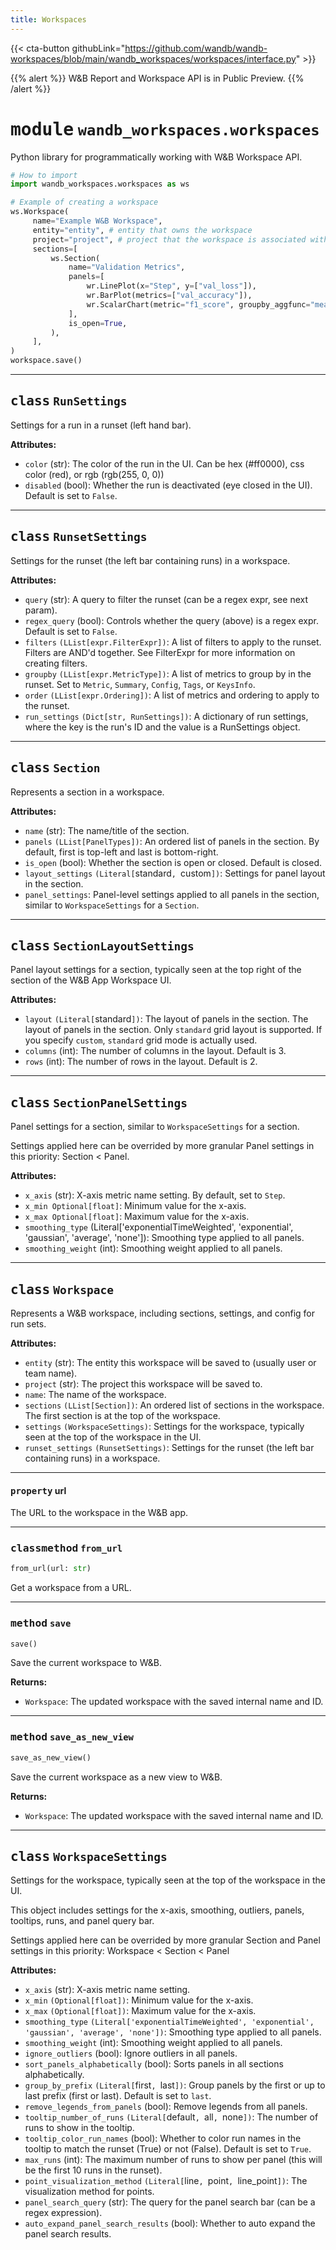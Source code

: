 ```yaml
---
title: Workspaces
---
```

{{< cta-button githubLink="https://github.com/wandb/wandb-workspaces/blob/main/wandb_workspaces/workspaces/interface.py" >}}

<!-- markdownlint-turnedoff -->

{{% alert %}}
W&B Report and Workspace API is in Public Preview.
{{% /alert %}}


# <kbd>module</kbd> `wandb_workspaces.workspaces`
Python library for programmatically working with W&B Workspace API. 

```python
# How to import
import wandb_workspaces.workspaces as ws

# Example of creating a workspace
ws.Workspace(
     name="Example W&B Workspace",
     entity="entity", # entity that owns the workspace
     project="project", # project that the workspace is associated with
     sections=[
         ws.Section(
             name="Validation Metrics",
             panels=[
                 wr.LinePlot(x="Step", y=["val_loss"]),
                 wr.BarPlot(metrics=["val_accuracy"]),
                 wr.ScalarChart(metric="f1_score", groupby_aggfunc="mean"),
             ],
             is_open=True,
         ),
     ],
)
workspace.save()
```

---



## <kbd>class</kbd> `RunSettings`
Settings for a run in a runset (left hand bar). 



**Attributes:**
 
 - `color` (str): The color of the run in the UI. Can be hex (#ff0000), css color (red), or rgb (rgb(255, 0, 0)) 
 - `disabled` (bool): Whether the run is deactivated (eye closed in the UI). Default is set to `False`. 







---



## <kbd>class</kbd> `RunsetSettings`
Settings for the runset (the left bar containing runs) in a workspace. 



**Attributes:**
 
 - `query` (str): A query to filter the runset (can be a regex expr, see next param). 
 - `regex_query` (bool): Controls whether the query (above) is a regex expr. Default is set to `False`. 
 - `filters` `(LList[expr.FilterExpr])`: A list of filters to apply to the runset. Filters are AND'd together. See FilterExpr for more information on creating filters. 
 - `groupby` `(LList[expr.MetricType])`: A list of metrics to group by in the runset. Set to `Metric`, `Summary`, `Config`, `Tags`, or `KeysInfo`. 
 - `order` `(LList[expr.Ordering])`: A list of metrics and ordering to apply to the runset. 
 - `run_settings` `(Dict[str, RunSettings])`: A dictionary of run settings, where the key is the run's ID and the value is a RunSettings object. 







---



## <kbd>class</kbd> `Section`
Represents a section in a workspace. 



**Attributes:**
 
 - `name` (str): The name/title of the section. 
 - `panels` `(LList[PanelTypes])`: An ordered list of panels in the section. By default, first is top-left and last is bottom-right. 
 - `is_open` (bool): Whether the section is open or closed. Default is closed. 
 - `layout_settings` `(Literal[`standard`, `custom`])`: Settings for panel layout in the section. 
 - `panel_settings`: Panel-level settings applied to all panels in the section, similar to `WorkspaceSettings` for a `Section`. 







---



## <kbd>class</kbd> `SectionLayoutSettings`
Panel layout settings for a section, typically seen at the top right of the section of the W&B App Workspace UI. 



**Attributes:**
 
 - `layout` `(Literal[`standard`])`: The layout of panels in the section. The layout of panels in the section. Only `standard` grid layout is supported. If you specify `custom`, `standard` grid mode is actually used.
 - `columns` (int): The number of columns in the layout. Default is 3. 
 - `rows` (int): The number of rows in the layout. Default is 2. 







---



## <kbd>class</kbd> `SectionPanelSettings`
Panel settings for a section, similar to `WorkspaceSettings` for a section. 

Settings applied here can be overrided by more granular Panel settings in this priority: Section < Panel. 



**Attributes:**
 
 - `x_axis` (str): X-axis metric name setting. By default, set to `Step`. 
 - `x_min Optional[float]`: Minimum value for the x-axis. 
 - `x_max Optional[float]`: Maximum value for the x-axis. 
 - `smoothing_type` (Literal['exponentialTimeWeighted', 'exponential', 'gaussian', 'average', 'none']): Smoothing type applied to all panels. 
 - `smoothing_weight` (int): Smoothing weight applied to all panels. 







---



## <kbd>class</kbd> `Workspace`
Represents a W&B workspace, including sections, settings, and config for run sets. 



**Attributes:**
 
 - `entity` (str): The entity this workspace will be saved to (usually user or team name). 
 - `project` (str): The project this workspace will be saved to. 
 - `name`: The name of the workspace. 
 - `sections` `(LList[Section])`: An ordered list of sections in the workspace. The first section is at the top of the workspace. 
 - `settings` `(WorkspaceSettings)`: Settings for the workspace, typically seen at the top of the workspace in the UI. 
 - `runset_settings` `(RunsetSettings)`: Settings for the runset (the left bar containing runs) in a workspace. 


---

#### <kbd>property</kbd> url

The URL to the workspace in the W&B app. 



---



### <kbd>classmethod</kbd> `from_url`

```python
from_url(url: str)
```

Get a workspace from a URL. 

---



### <kbd>method</kbd> `save`

```python
save()
```

Save the current workspace to W&B. 



**Returns:**
 
 - `Workspace`: The updated workspace with the saved internal name and ID. 

---



### <kbd>method</kbd> `save_as_new_view`

```python
save_as_new_view()
```

Save the current workspace as a new view to W&B. 



**Returns:**
 
 - `Workspace`: The updated workspace with the saved internal name and ID.

---



## <kbd>class</kbd> `WorkspaceSettings`
Settings for the workspace, typically seen at the top of the workspace in the UI. 

This object includes settings for the x-axis, smoothing, outliers, panels, tooltips, runs, and panel query bar. 

Settings applied here can be overrided by more granular Section and Panel settings in this priority: Workspace < Section < Panel 



**Attributes:**
 
 - `x_axis` (str): X-axis metric name setting. 
 - `x_min` `(Optional[float])`: Minimum value for the x-axis. 
 - `x_max` `(Optional[float])`: Maximum value for the x-axis. 
 - `smoothing_type` `(Literal['exponentialTimeWeighted', 'exponential', 'gaussian', 'average', 'none'])`: Smoothing type applied to all panels. 
 - `smoothing_weight` (int): Smoothing weight applied to all panels. 
 - `ignore_outliers` (bool): Ignore outliers in all panels. 
 - `sort_panels_alphabetically` (bool): Sorts panels in all sections alphabetically. 
 - `group_by_prefix` `(Literal[`first`, `last`])`: Group panels by the first or up to last prefix (first or last). Default is set to `last`. 
 - `remove_legends_from_panels` (bool): Remove legends from all panels. 
 - `tooltip_number_of_runs` `(Literal[`default`, `all`, `none`])`: The number of runs to show in the tooltip. 
 - `tooltip_color_run_names` (bool): Whether to color run names in the tooltip to match the runset (True) or not (False). Default is set to `True`. 
 - `max_runs` (int): The maximum number of runs to show per panel (this will be the first 10 runs in the runset). 
 - `point_visualization_method` `(Literal[`line`, `point`, `line_point`])`: The visualization method for points. 
 - `panel_search_query` (str): The query for the panel search bar (can be a regex expression). 
 - `auto_expand_panel_search_results` (bool): Whether to auto expand the panel search results. 
